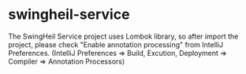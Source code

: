 # swingheil-service

The SwingHeil Service project uses Lombok library, so after import the project, 
please check "Enable annotation processing" from IntelliJ Preferences.
(IntelliJ Preferences => Build, Excution, Deployment => Compiler => Annotation Processors)

